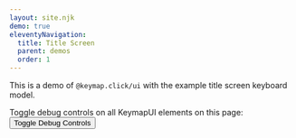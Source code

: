 ```yaml
---
layout: site.njk
demo: true
eleventyNavigation:
  title: Title Screen
  parent: demos
  order: 1
---
```


This is a demo of `@keymap.click/ui` with the example title screen keyboard model.

Toggle debug controls on all KeymapUI elements on this page:
<button onclick="toggleAllKeymapUiDebug()">Toggle Debug Controls</button>

<div id="app"></div>

<script type="module">
  import { KeyboardModelTitleScreen } from "/keymaps/title-screen-keyboard.js";
  import { KeymapTitleScreenLayoutSimple } from "/keymaps/title-screen-layout-simple.js";
  const app = document.getElementById("app");
  const keymapUi = document.createElement("keymap-ui");
  const availableKeymaps = [KeymapTitleScreenLayoutSimple];
  keymapUi.setAttribute("id", "keymap-title");
  keymapUi.setAttribute("show-debug", "true");
  keymapUi.setAttribute("query-prefix", "keymap");
  keymapUi.setModelsAndMaps(availableKeymaps);
  app.appendChild(keymapUi);
</script>
